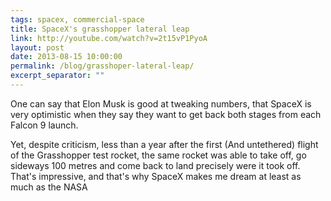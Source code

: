 ```yaml
---
tags: spacex, commercial-space
title: SpaceX's grasshopper lateral leap
link: http://youtube.com/watch?v=2t15vP1PyoA
layout: post
date: 2013-08-15 10:00:00
permalink: /blog/grasshoper-lateral-leap/
excerpt_separator: ""
---
```


One can say that Elon Musk is good at tweaking numbers, that SpaceX is very optimistic when they say they want to get back both stages from each Falcon 9 launch.

Yet, despite criticism, less than a year after the first (And untethered) flight of the Grasshopper test rocket, the same rocket was able to take off, go sideways 100 metres and come back to land precisely were it took off. That's impressive, and that's why SpaceX makes me dream at least as much as the NASA